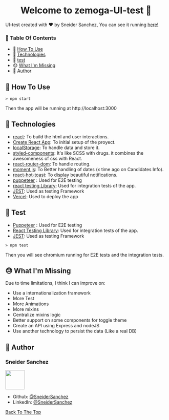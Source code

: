<h1 id="title" align="center">Welcome to zemoga-UI-test 👋</h1>

UI-test  created with ❤️ by Sneider Sanchez, You can see it running <a href="https://ssanchez-zemoga-ui-test.vercel.app" target="_blank">here!</a>


### 🔖 Table Of Contents

- 🤔 [How To Use](#how-to-use)
- 🚀 [Technologies](#technologies)
- 🧪 [test](#test)
- 😓 [What I'm Missing](#missing)
- 👤 [Author](#author)


<h2 id="how-to-use">🤔 How To Use</h2>

```
> npm start
```
Then the app will be running at http://localhost:3000


<h2 id="technologies">🚀 Technologies</h2>

- [react](https://reactjs.org/): To build the html and user interactions.
- [Create React App](https://github.com/facebook/create-react-app): To initial setup of the proyect.
- [localStorage](https://developer.mozilla.org/es/docs/Web/API/Window/localStorage): To handle data and store it.
- [styled-components](https://www.styled-components.com/): It's like SCSS with drugs. it combines the awesomeness of css with React.
- [react-router-dom](https://www.i18next.com/): To handle routing.
- [moment.js](https://momentjs.com/): To Better handling of dates (x time ago on Candidates Info).
- [react-hot-toast](https://react-hot-toast.com/docs): To display beautiful notifications.
- [puppeteer](https://pptr.dev/) : Used for E2E testing
- [react testing Library](https://testing-library.com/docs/react-testing-library/intro/): Used for integration tests of the app.
-  [JEST](https://jestjs.io/): Used as testing Framework 
- [Vercel](https://vercel.com/): Used to deploy the app

<h2 id="test"> 🧪 Test</h2>

- [Puppeteer](https://pptr.dev/) : Used for E2E testing
-  [React Testing Library](https://testing-library.com/docs/react-testing-library/intro/): Used for integration tests of the app.
-  [JEST](https://jestjs.io/): Used as testing Framework 
```
> npm test
```

Then you will see chromium running for E2E tests and the integration tests.

<h2 id="missing"> 😓 What I'm Missing</h2>
Due to time limitations, I think I can improve on:

- Use a internationalization framework
- More Test
-  More Animations
-  More mixins
- Centralize mixins logic
-  Better support on some components for toggle theme
-  Create an API using Express and nodeJS
- Use another technology to persist the data (Like a real DB)





<h2 id="author">👤 Author</h2>

 ### Sneider Sanchez 
<img width="60" src="https://avatars.githubusercontent.com/u/17282848?s=460&u=459b2d6d994275f365a2e21144ddd48b164aee81&v=4"/>


- Github: [@SneiderSanchez](https://github.com/SneiderSanchez)
- LinkedIn: [@SneiderSanchez](https://www.linkedin.com/in/sneidersanchez)

[Back To The Top](#title)

